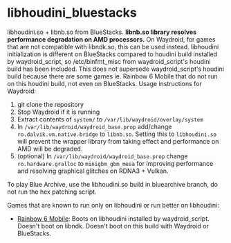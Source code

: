 # libhoudini_bluestacks
libhoudini.so + libnb.so from BlueStacks. **libnb.so library resolves performance degradation on AMD processors.** On Waydroid, for games that are not compatible with libndk.so, this can be used instead. libhoudini initialization is different on BlueStacks compared to houdini build installed by waydroid_script, so /etc/binfmt_misc from waydroid_script's houdini build has been included. This does not supersede waydroid_script's houdini build because there are some games ie. Rainbow 6 Mobile that do not run on this houdini build, not even on BlueStacks.
Usage instructions for Waydroid:
1. git clone the repository
2. Stop Waydroid if it is running
3. Extract contents of `system/` to `/var/lib/waydroid/overlay/system`
4. In `/var/lib/waydroid/waydroid_base.prop` add/change `ro.dalvik.vm.native.bridge` to `libnb.so`. Setting this to `libhoudini.so` will prevent the wrapper library from taking effect and performance on AMD will be degraded.
5. (optional) In `/var/lib/waydroid/waydroid_base.prop` change `ro.hardware.gralloc` to `minigbm_gbm_mesa` for improving performance and resolving graphical glitches on RDNA3 + Vulkan.

To play Blue Archive, use the libhoudini.so build in bluearchive branch, do not run the hex patching script.

Games that are known to run only on libhoudini or run better on libhoudini:

* [Rainbow 6 Mobile](https://play.google.com/store/apps/details?id=com.ubisoft.rainbowsixmobile.r6.fps.pvp.shooter&hl=tr): Boots on libhoudini installed by waydroid_script. Doesn't boot on libndk. Doesn't boot on this build with Waydroid or BlueStacks.
